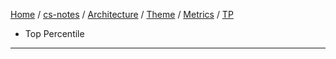 [Home](https://mengxianbin.github.io) /
[cs-notes](https://mengxianbin.github.io/cs-notes/site) /
[Architecture](https://mengxianbin.github.io/cs-notes/site/Architecture) /
[Theme](https://mengxianbin.github.io/cs-notes/site/Architecture/Theme) /
[Metrics](https://mengxianbin.github.io/cs-notes/site/Architecture/Theme/Metrics) /
[TP](https://mengxianbin.github.io/cs-notes/site/Architecture/Theme/Metrics/TP)

* Top Percentile

---
